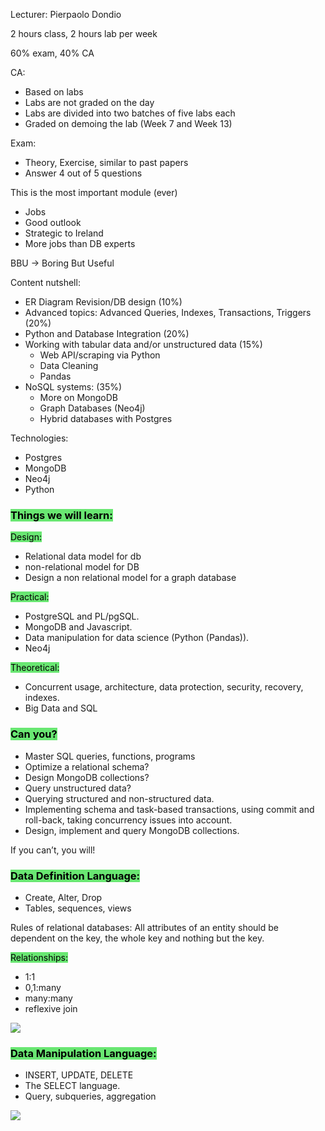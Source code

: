 Lecturer: Pierpaolo Dondio

2 hours class, 2 hours lab per week

60% exam, 40% CA

CA:
- Based on labs
- Labs are not graded on the day
- Labs are divided into two batches of five labs each
- Graded on demoing the lab (Week 7 and Week 13)

Exam:
- Theory, Exercise, similar to past papers
- Answer 4 out of 5 questions

This is the most important module (ever)
- Jobs
- Good outlook
- Strategic to Ireland
- More jobs than DB experts

BBU -> Boring But Useful

Content nutshell:
- ER Diagram Revision/DB design (10%)
- Advanced topics: Advanced Queries, Indexes, Transactions, Triggers (20%)
- Python and Database Integration (20%)
- Working with tabular data and/or unstructured data (15%)
	- Web API/scraping via Python
	- Data Cleaning
	- Pandas
- NoSQL systems: (35%)
	- More on MongoDB
	- Graph Databases (Neo4j)
	- Hybrid databases with Postgres

Technologies:
- Postgres
- MongoDB
- Neo4j
- Python


### <mark style="background: #69E772;">Things we will learn:</mark>

<mark style="background: #69E772;">Design:</mark>
- Relational data model for db
- non-relational model for DB  
- Design a non relational model for a graph database  

<mark style="background: #69E772;">Practical:</mark> 
- PostgreSQL and PL/pgSQL.  
- MongoDB and Javascript.  
- Data manipulation for data science (Python (Pandas)).  
- Neo4j  

<mark style="background: #69E772;">Theoretical:</mark>  
- Concurrent usage, architecture, data protection, security, recovery, indexes.  
- Big Data and SQL

### <mark style="background: #69E772;">Can you?</mark> 
- Master SQL queries, functions, programs
- Optimize a relational schema?  
- Design MongoDB collections?  
- Query unstructured data?  
- Querying structured and non-structured data.  
- Implementing schema and task-based transactions, using commit and roll-back, taking concurrency issues into account.  
- Design, implement and query MongoDB collections.  

If you can’t, you will!

### <mark style="background: #69E772;">Data Definition Language:</mark>

- Create, Alter, Drop  
- Tables, sequences, views  

Rules of relational databases: All attributes of an entity should be dependent on the key, the whole key and nothing but the key.  

<mark style="background: #69E772;">Relationships:</mark>  
- 1:1  
- 0,1:many  
- many:many  
- reflexive join

![](https://i.imgur.com/49Jhp4n.png)

### <mark style="background: #69E772;">Data Manipulation Language:</mark>

- INSERT, UPDATE, DELETE  
- The SELECT language.  
- Query, subqueries, aggregation

![](https://i.imgur.com/WofrNGS.png)

